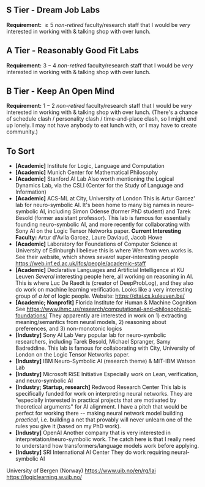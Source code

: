 ## S Tier - Dream Job Labs
**Requirement:** $\geq 5$ *non-retired* faculty/research staff that I would be *very* interested in working with & talking shop with over lunch.



## A Tier - Reasonably Good Fit Labs
**Requirement:** $3 - 4$ *non-retired* faculty/research staff that I would be *very* interested in working with & talking shop with over lunch.

## B Tier - Keep An Open Mind
**Requirement:** $1 - 2$ *non-retired* faculty/research staff that I would be *very* interested in working with & talking shop with over lunch.  (There's a chance of schedule clash / personality clash / time-and-place clash, so I might end up lonely.  I may not have anybody to eat lunch with, or I may have to create community.)

## To Sort
- **[Academic]** Institute for Logic, Language and Computation
- **[Academic]** Munich Center for Mathematical Philosophy
- **[Academic]** Stanford AI Lab
	  Also worth mentioning the Logical Dynamics Lab, via the CSLI (Center for the Study of Language and Information)
- **[Academic]** ACS-ML at City, University of London
	  This is Artur Garcez' lab for neuro-symbolic AI.  It's been home to many big names in neuro-symbolic AI, including Simon Odense (former PhD student) and Tarek Besold (former assistant professor).  This lab is famous for essentially founding neuro-symbolic AI, and more recently for collaborating with Sony AI on the Logic Tensor Networks paper.
	  **Current Interesting Faculty:** Artur d'Avila Garcez, Laure Daviaud, Jacob Howe
- **[Academic]** Laboratory for Foundations of Computer Science at University of Edinburgh
	  I believe this is where Wen from wen.works is.  See their website, which shows *several* super-interesting people https://web.inf.ed.ac.uk/lfcs/people/academic-staff
- **[Academic]** Declarative Languages and Artificial Intelligence at KU Leuven
	  *Several* interesting people here, all working on reasoning in AI.  This is where Luc De Raedt is (creator of DeepProbLog), and they also do work on machine learning verification.  Looks like a very interesting group of *a lot* of logic people.
	  Website: https://dtai.cs.kuleuven.be/
- **[Academic; Nonprofit]** Florida Institute for Human & Machine Cognition
	  See https://www.ihmc.us/research/computational-and-philosophical-foundations/
	  They apparently are interested in work on 1) extracting meaning/semantics from neural models, 2) reasoning about preferences, and 3) non-monotonic logics
- **[Industry]** Sony AI Lab
	  Very popular lab for neuro-symbolic researchers, including Tarek Besold, Michael Spranger, Samy Badreddine.  This lab is famous for collaborating with City, University of London on the Logic Tensor Networks paper.
- **[Industry]** IBM Neuro-Symbolic AI (research theme)
	  & MIT-IBM Watson Lab
- **[Industry]** Microsoft RiSE Initiative
	  Especially work on Lean, verification, and neuro-symbolic AI
- **[Industry; Startup, research]** Redwood Research Center
	  This lab is specifically funded for work on interpreting neural networks.  They are "especially interested in practical projects that are motivated by theoretical arguments" for AI alignment. I have a pitch that would be perfect for working there -- making neural network model building *practical*, i.e. building a net that provably will never unlearn one of the rules you give it (based on my PhD work).
- **[Industry]** OpenAI
	  Another company that is very interested in interpretation/neuro-symbolic work.  The catch here is that I really need to understand how transformers/language models work before applying.
- **[Industry]** SRI International AI Center
	  They do work requiring neural-symbolic AI


University of Bergen (Norway)
https://www.uib.no/en/rg/lai
https://logiclearning.w.uib.no/